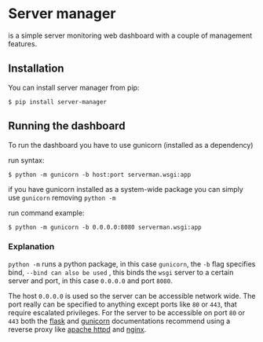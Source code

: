 # Server manager
is a simple server monitoring web dashboard with a couple of management features.

## Installation
You can install server manager from pip:

```commandline
$ pip install server-manager
```

## Running the dashboard
To run the dashboard you have to use gunicorn (installed as a dependency)

run syntax:
```commandline
$ python -m gunicorn -b host:port serverman.wsgi:app
```

if you have gunicorn installed as a system-wide package you can simply use ``gunicorn`` removing ``python -m`` 

run command example:
```commandline
$ python -m gunicorn -b 0.0.0.0:8080 serverman.wsgi:app
```

### Explanation

``python -m`` runs a python package, in this case ``gunicorn``, the ``-b`` flag specifies bind, ``--bind can also be used``
, this binds the ``wsgi`` server to a certain server and port, in this case ``0.0.0.0`` and port ``8080``.

The host ``0.0.0.0`` is used so the server can be accessible network wide.
The port really can be specified to anything except ports like ``80`` or ``443``, that require escalated
privileges. For the server to be accessible on port ``80`` or ``443`` both the [flask](https://flask.palletsprojects.com/en/3.0.x/) and [gunicorn](https://gunicorn.org/#docs) documentations
recommend using a reverse proxy like [apache httpd](https://www.apache.org/) and [nginx](https://www.nginx.com/).